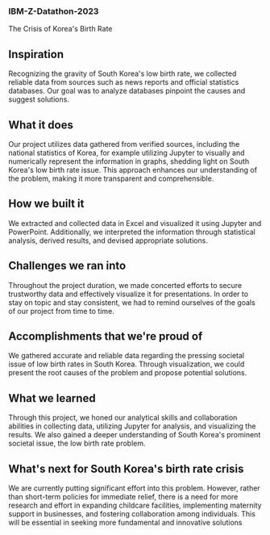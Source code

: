 ### IBM-Z-Datathon-2023
The Crisis of Korea's Birth Rate

## Inspiration
Recognizing the gravity of South Korea's low birth rate, we collected reliable data from sources such as news reports and official statistics databases. Our goal was to analyze databases pinpoint the causes and suggest solutions.
 
## What it does
Our project utilizes data gathered from verified sources, including the national statistics of Korea, for example utilizing Jupyter to visually and numerically represent the information in graphs, shedding light on South Korea's low birth rate issue. This approach enhances our understanding of the problem, making it more transparent and comprehensible.
 
## How we built it
We extracted and collected data in Excel and visualized it using Jupyter and PowerPoint. Additionally, we interpreted the information through statistical analysis, derived results, and devised appropriate solutions.
 
## Challenges we ran into
Throughout the project duration, we made concerted efforts to secure trustworthy data and effectively visualize it for presentations. 
In order to stay on topic and stay consistent, we had to remind ourselves of the goals of our project from time to time.
 
## Accomplishments that we're proud of
We gathered accurate and reliable data regarding the pressing societal issue of low birth rates in South Korea. Through visualization, we could present the root causes of the problem and propose potential solutions.
 
## What we learned
Through this project, we honed our analytical skills and collaboration abilities in collecting data, utilizing Jupyter for analysis, and visualizing the results.  We also gained a deeper understanding of South Korea's prominent societal issue, the low birth rate problem.

## What's next for South Korea's birth rate crisis
 We are currently putting significant effort into this problem. However, rather than short-term policies for immediate relief, there is a need for more research and effort in expanding childcare facilities, implementing maternity support in businesses, and fostering collaboration among individuals. This will be essential in seeking more fundamental and innovative solutions

